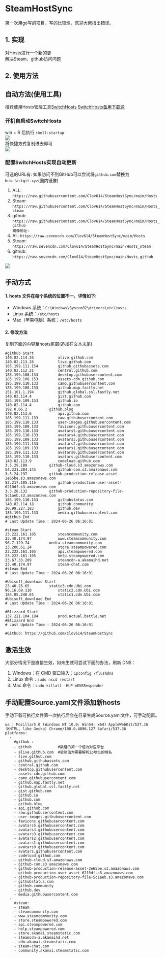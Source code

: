 # SteamHostSync
第一次用go写的项目，写的比较烂，欢迎大佬指出错误。

## 1. 实现
对Hosts进行一个新的更  
解决Steam、github访问问题

## 2. 使用方法
## 自动方法(使用工具)
推荐使用Hosts管理工具[SwitchHosts](https://github.com/oldj/SwitchHosts) 
[SwitchHosts备用下载源](https://nas.iaimi.info/s/nT5pb8jMQp32QwB)
### 开机自启动SwitchHosts
win + R 后执行 `shell:startup`    
![](/img/1.png)  
将快捷方式复制进去即可  
![](/img/2.png)  
### 配置SwitchHosts实现自动更新  
可选的URL有:
如果访问不到GitHub可以尝试将`github.com`替换为`hub.fastgit.xyz`(国内镜像)
1. ALL: `https://raw.githubusercontent.com/Clov614/SteamHostSync/main/Hosts`  
2. Steam: `https://raw.githubusercontent.com/Clov614/SteamHostSync/main/Hosts_steam`  
3. github: `https://raw.githubusercontent.com/Clov614/SteamHostSync/main/Hosts_github`    
`镜像地址:`
4. All: `https://raw.sevencdn.com/Clov614/SteamHostSync/main/Hosts`  
5. Steam: `https://raw.sevencdn.com/Clov614/SteamHostSync/main/Hosts_steam`  
6. github: `https://raw.sevencdn.com/Clov614/SteamHostSync/main/Hosts_github`  

![](/img/3.png)

## 手动方式
#### 1. hosts 文件在每个系统的位置不一，详情如下:
- Windows 系统：`C:\Windows\System32\drivers\etc\hosts`
- Linux 系统：`/etc/hosts`
- Mac（苹果电脑）系统：`/etc/hosts`

#### 2. 修改方法
复制下面的内容至hosts尾部(追加在文本末尾)

```
#github Start
140.82.114.26			alive.github.com
140.82.113.26			live.github.com
185.199.111.154			github.githubassets.com
140.82.112.21			central.github.com
185.199.108.133			desktop.githubusercontent.com
185.199.108.153			assets-cdn.github.com
185.199.110.133			camo.githubusercontent.com
185.199.108.133			github.map.fastly.net
151.101.1.194			github.global.ssl.fastly.net
140.82.114.4			gist.github.com
185.199.109.153			github.io
140.82.114.4			github.com
192.0.66.2			github.blog
140.82.113.6			api.github.com
185.199.111.133			raw.githubusercontent.com
185.199.110.133			user-images.githubusercontent.com
185.199.108.133			favicons.githubusercontent.com
185.199.110.133			avatars5.githubusercontent.com
185.199.110.133			avatars4.githubusercontent.com
185.199.109.133			avatars3.githubusercontent.com
185.199.111.133			avatars2.githubusercontent.com
185.199.109.133			avatars1.githubusercontent.com
185.199.111.133			avatars0.githubusercontent.com
185.199.110.133			avatars.githubusercontent.com
140.82.113.9			codeload.github.com
3.5.29.189			github-cloud.s3.amazonaws.com
54.231.204.145			github-com.s3.amazonaws.com
3.5.24.197			github-production-release-asset-2e65be.s3.amazonaws.com
52.217.105.116			github-production-user-asset-6210df.s3.amazonaws.com
3.5.28.132			github-production-repository-file-5c1aeb.s3.amazonaws.com
185.199.110.153			githubstatus.com
140.82.114.18			github.community
20.99.227.183			github.dev
185.199.111.133			media.githubusercontent.com
#github End
# Last Update Time : 2024-06-26 06:16:01 

#steam Start
23.222.161.105			steamcommunity.com
23.40.174.97			www.steamcommunity.com
96.7.129.74			media.steamcommunity.com
23.200.61.24			store.steampowered.com
23.222.161.105			api.steampowered.com
23.222.161.105			help.steampowered.com
23.67.33.209			steamcdn-a.akamaihd.net
23.40.174.97			steam-chat.com
#steam End
# Last Update Time : 2024-06-26 06:16:01 

#Ubisoft_download Start
23.40.25.65			static3.cdn.Ubi.com
96.16.69.110			static2.cdn.Ubi.com
184.85.248.65			static1.cdn.Ubi.com
#Ubisoft_download End
# Last Update Time : 2024-06-26 06:16:01 

#Blizzard Start
137.221.104.184			prod.actual.battle.net
#Blizzard End
# Last Update Time : 2024-06-26 06:16:01 

#Github: https://github.com/Clov614/SteamHostSync

```

## 激活生效
大部分情况下是直接生效，如未生效可尝试下面的办法，刷新 DNS：
1. Windows：在 CMD 窗口输入：`ipconfig /flushdns`
2. Linux 命令：`sudo nscd restart`
3. Mac 命令：`sudo killall -HUP mDNSResponder`  

## 手动配置Source.yaml文件添加新hosts  
手动下载可执行文件第一次执行后会在目录生成Source.yaml文件，可手动配置。  

```
ua : Mozilla/5.0 (Windows NT 10.0; Win64; x64) AppleWebKit/537.36 (KHTML, like Gecko) Chrome/100.0.4896.127 Safari/537.36
platforms:
  -
    #github :
    - github            #数组的第一个值为对应平台
    - alive.github.com  #后续值为需要解析ip地址的域名
    - live.github.com
    - github.githubassets.com
    - central.github.com
    - desktop.githubusercontent.com
    - assets-cdn.github.com
    - camo.githubusercontent.com
    - github.map.fastly.net
    - github.global.ssl.fastly.net
    - gist.github.com
    - github.io
    - github.com
    - github.blog
    - api.github.com
    - raw.githubusercontent.com
    - user-images.githubusercontent.com
    - favicons.githubusercontent.com
    - avatars5.githubusercontent.com
    - avatars4.githubusercontent.com
    - avatars3.githubusercontent.com
    - avatars2.githubusercontent.com
    - avatars1.githubusercontent.com
    - avatars0.githubusercontent.com
    - avatars.githubusercontent.com
    - codeload.github.com
    - github-cloud.s3.amazonaws.com
    - github-com.s3.amazonaws.com
    - github-production-release-asset-2e65be.s3.amazonaws.com
    - github-production-user-asset-6210df.s3.amazonaws.com
    - github-production-repository-file-5c1aeb.s3.amazonaws.com
    - githubstatus.com
    - github.community
    - github.dev
    - media.githubusercontent.com
  -
    #steam:
    - steam
    - steamcommunity.com
    - www.steamcommunity.com
    - store.steampowered.com
    - api.steampowered.com
    - help.steampowered.com
    - store.akamai.steamstatic.com
    - steamcdn-a.akamaihd.net
    - cdn.akamai.steamstatic.com
    - steam-chat.com
    - community.akamai.steamstatic.com
```
